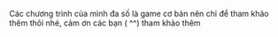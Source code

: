 Các chương trình của mình đa số là game cơ bản nên chỉ để tham khảo thêm thôi nhé, cảm ơn các bạn ( ^^)
tham khảo thêm
